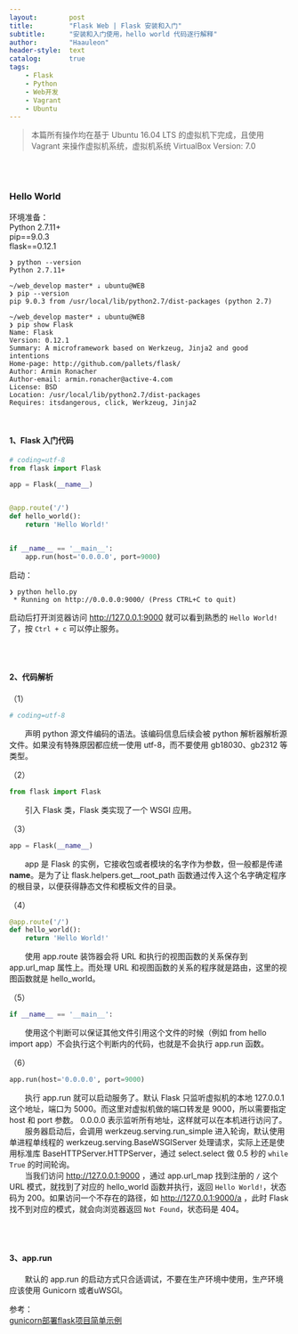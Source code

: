 ```yaml
---
layout:        post
title:         "Flask Web | Flask 安装和入门"
subtitle:      "安装和入门使用，hello world 代码逐行解释"
author:        "Haauleon"
header-style:  text
catalog:       true
tags:
    - Flask
    - Python
    - Web开发
    - Vagrant
    - Ubuntu
---
```


> 本篇所有操作均在基于 Ubuntu 16.04 LTS 的虚拟机下完成，且使用 Vagrant 来操作虚拟机系统，虚拟机系统 VirtualBox Version: 7.0 

<br>
<br>

### Hello World
环境准备：     
Python 2.7.11+      
pip==9.0.3     
flask==0.12.1           

```
❯ python --version
Python 2.7.11+

~/web_develop master* ⇣ ubuntu@WEB
❯ pip --version
pip 9.0.3 from /usr/local/lib/python2.7/dist-packages (python 2.7)

~/web_develop master* ⇣ ubuntu@WEB
❯ pip show Flask
Name: Flask
Version: 0.12.1
Summary: A microframework based on Werkzeug, Jinja2 and good intentions
Home-page: http://github.com/pallets/flask/
Author: Armin Ronacher
Author-email: armin.ronacher@active-4.com
License: BSD
Location: /usr/local/lib/python2.7/dist-packages
Requires: itsdangerous, click, Werkzeug, Jinja2
```

<br>

#### 1、Flask 入门代码    
```python
# coding=utf-8
from flask import Flask

app = Flask(__name__)


@app.route('/')
def hello_world():
    return 'Hello World!'


if __name__ == '__main__':
    app.run(host='0.0.0.0', port=9000)
```

启动：     
```
❯ python hello.py
 * Running on http://0.0.0.0:9000/ (Press CTRL+C to quit)
```

启动后打开浏览器访问 http://127.0.0.1:9000 就可以看到熟悉的 `Hello World!` 了，按 `Ctrl + c` 可以停止服务。     

<br>
<br>

#### 2、代码解析
（1）            
```python
# coding=utf-8
```
&emsp;&emsp;声明 python 源文件编码的语法。该编码信息后续会被 python 解析器解析源文件。如果没有特殊原因都应统一使用 utf-8，而不要使用 gb18030、gb2312 等类型。     

（2）      
```python
from flask import Flask
```
&emsp;&emsp;引入 Flask 类，Flask 类实现了一个 WSGI 应用。       

（3）       
```python
app = Flask(__name__)
```
&emsp;&emsp;app 是 Flask 的实例，它接收包或者模块的名字作为参数，但一般都是传递 __name__。是为了让 flask.helpers.get__root_path 函数通过传入这个名字确定程序的根目录，以便获得静态文件和模板文件的目录。       

（4）          
```python
@app.route('/')
def hello_world():
    return 'Hello World!'
```
&emsp;&emsp;使用 app.route 装饰器会将 URL 和执行的视图函数的关系保存到 app.url_map 属性上。而处理 URL 和视图函数的关系的程序就是路由，这里的视图函数就是 hello_world。        

（5）         
```python
if __name__ == '__main__':
```
&emsp;&emsp;使用这个判断可以保证其他文件引用这个文件的时候（例如 from hello import app）不会执行这个判断内的代码，也就是不会执行 app.run 函数。       

（6）    
```python
app.run(host='0.0.0.0', port=9000)
```
&emsp;&emsp;执行 app.run 就可以启动服务了。默认 Flask 只监听虚拟机的本地 127.0.0.1 这个地址，端口为 5000。而这里对虚拟机做的端口转发是 9000，所以需要指定 host 和 port 参数。 0.0.0.0 表示监听所有地址，这样就可以在本机进行访问了。      
&emsp;&emsp;服务器启动后，会调用 werkzeug.serving.run_simple 进入轮询，默认使用单进程单线程的 werkzeug.serving.BaseWSGIServer 处理请求，实际上还是使用标准库 BaseHTTPServer.HTTPServer，通过 select.select 做 0.5 秒的 `while True` 的时间轮询。         
&emsp;&emsp;当我们访问 http://127.0.0.1:9000 ，通过 app.url_map 找到注册的 `/` 这个 URL 模式，就找到了对应的 hello_world 函数并执行，返回 `Hello World!`，状态码为 200。如果访问一个不存在的路径，如 http://127.0.0.1:9000/a ，此时 Flask 找不到对应的模式，就会向浏览器返回 `Not Found`，状态码是 404。     

<br>
<br>

#### 3、app.run
&emsp;&emsp;默认的 app.run 的启动方式只合适调试，不要在生产环境中使用，生产环境应该使用 Gunicorn 或者uWSGI。       

参考：    
[gunicorn部署flask项目简单示例](https://blog.csdn.net/feng_1_ying/article/details/107469379)
